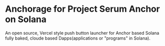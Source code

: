 # Anchorage for Project Serum Anchor on Solana 
An open source, Vercel style push button launcher for Anchor based Solana fully baked, cloude based Dapps(applications or "programs" in Solana).
